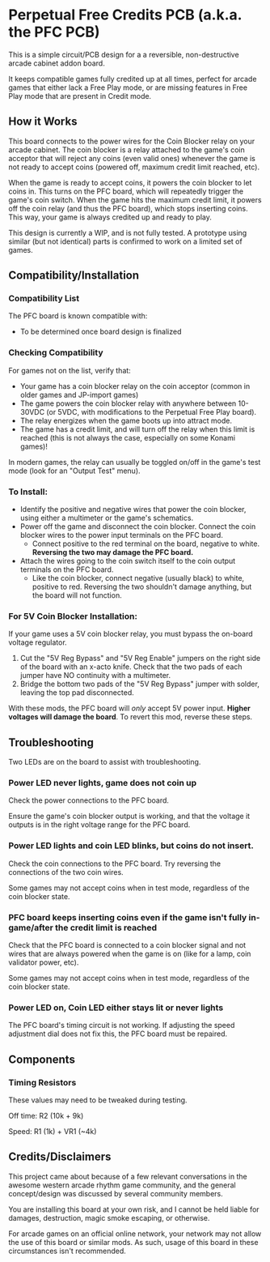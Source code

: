 # Perpetual Free Credits PCB (a.k.a. the PFC PCB)
This is a simple circuit/PCB design for a a reversible, non-destructive arcade cabinet addon board.


It keeps compatible games fully credited up at all times, perfect for arcade games that either lack a Free Play mode, or are missing features in Free Play mode that are present in Credit mode.

## How it Works

This board connects to the power wires for the Coin Blocker relay on your arcade cabinet. The coin blocker is a relay attached to the game's coin acceptor that will reject any coins (even valid ones) whenever the game is not ready to accept coins (powered off, maximum credit limit reached, etc).

When the game is ready to accept coins, it powers the coin blocker to let coins in. This turns on the PFC board, which will repeatedly trigger the game's coin switch. When the game hits the maximum credit limit, it powers off the coin relay (and thus the PFC board), which stops inserting coins. This way, your game is always credited up and ready to play.

This design is currently a WIP, and is not fully tested. A prototype using similar (but not identical) parts is confirmed to work on a limited set of games.


## Compatibility/Installation

### Compatibility List
The PFC board is known compatible with:
 - To be determined once board design is finalized


### Checking Compatibility
For games not on the list, verify that:

 - Your game has a coin blocker relay on the coin acceptor (common in older games and JP-import games)
 - The game powers the coin blocker relay with anywhere between 10-30VDC (or 5VDC, with modifications to the Perpetual Free Play board).
 - The relay energizes when the game boots up into attract mode.
 - The game has a credit limit, and will turn off the relay when this limit is reached (this is not always the case, especially on some Konami games)!

In modern games, the relay can usually be toggled on/off in the game's test mode (look for an "Output Test" menu).


### To Install:
 - Identify the positive and negative wires that power the coin blocker, using either a multimeter or the game's schematics.
 - Power off the game and disconnect the coin blocker. Connect the coin blocker wires to the power input terminals on the PFC board.
   - Connect positive to the red terminal on the board, negative to white. __Reversing the two may damage the PFC board.__
 - Attach the wires going to the coin switch itself to the coin output terminals on the PFC board.
   - Like the coin blocker, connect negative (usually black) to white, positive to red. Reversing the two shouldn't damage anything, but the board will not function.


### For 5V Coin Blocker Installation:
If your game uses a 5V coin blocker relay, you must bypass the on-board voltage regulator.

1) Cut the "5V Reg Bypass" and "5V Reg Enable" jumpers on the right side of the board with an x-acto knife. Check that the two pads of each jumper have NO continuity with a multimeter.
2) Bridge the bottom two pads of the "5V Reg Bypass" jumper with solder, leaving the top pad disconnected.

With these mods, the PFC board will *only* accept 5V power input. __Higher voltages will damage the board__.
To revert this mod, reverse these steps.


## Troubleshooting

Two LEDs are on the board to assist with troubleshooting.

### Power LED never lights, game does not coin up
Check the power connections to the PFC board.

Ensure the game's coin blocker output is working, and that the voltage it outputs is in the right voltage range for the PFC board.


### Power LED lights and coin LED blinks, but coins do not insert.
Check the coin connections to the PFC board. Try reversing the connections of the two coin wires.

Some games may not accept coins when in test mode, regardless of the coin blocker state.

### PFC board keeps inserting coins even if the game isn't fully in-game/after the credit limit is reached
Check that the PFC board is connected to a coin blocker signal and not wires that are always powered when the game is on (like for a lamp, coin validator power, etc).

Some games may not accept coins when in test mode, regardless of the coin blocker state.

### Power LED on, Coin LED either stays lit or never lights
The PFC board's timing circuit is not working. If adjusting the speed adjustment dial does not fix this, the PFC board must be repaired.

## Components

### Timing Resistors

These values may need to be tweaked during testing.

Off time: R2 (10k + 9k)

Speed: R1 (1k) + VR1 (~4k)


## Credits/Disclaimers

This project came about because of a few relevant conversations in the awesome western arcade rhythm game community, and the general concept/design was discussed by several community members.

You are installing this board at your own risk, and I cannot be held liable for damages, destruction, magic smoke escaping, or otherwise.

For arcade games on an official online network, your network may not allow the use of this board or similar mods. As such, usage of this board in these circumstances isn't recommended.
